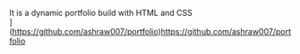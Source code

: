 It is a dynamic portfolio build with HTML and CSS</br>
](https://github.com/ashraw007/portfolio)https://github.com/ashraw007/portfolio
